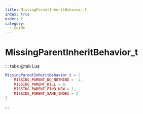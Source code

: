 ```yaml
---
title: MissingParentInheritBehavior_t
index: true
order: 2
category:
  - Guide
---
```


# MissingParentInheritBehavior_t
::: tabs
@tab Lua
```lua
MissingParentInheritBehavior_t = {
    MISSING_PARENT_DO_NOTHING = -1,
    MISSING_PARENT_KILL = 0,
    MISSING_PARENT_FIND_NEW = 1,
    MISSING_PARENT_SAME_INDEX = 2
}
```
:::